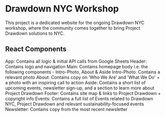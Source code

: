 # Drawdown NYC Workshop

This project is a dedicated website for the ongoing Drawdown NYC workshop, where the community comes together to bring Project Drawdown solutions to NYC.

## React Components

App: Contains all logic & initial API calls from Google Sheets
Header: Contains logo and navigation
Main: Contains homepage body i.e. the following components - Intro-Photo, About & Aside
Intro-Photo: Contains a relevant photo
About: Contains copy on 'Who We Are' and 'What We Do' + a photo with an inspiring call to action
Aside: Contains a short list of upcoming events, newsletter sign-up, and a section to learn more about Project Drawdown
Footer: Contains site map & links to Project Drawdown + copyright info
Events: Contains a full list of Events related to Drawdown NYC, Project Drawdown and relevant sustainability-focused events
Newsletter: Contains copy from the most recent newsletter 